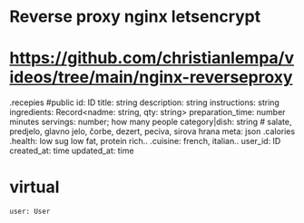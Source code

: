# Reverse proxy nginx letsencrypt
# https://github.com/christianlempa/videos/tree/main/nginx-reverseproxy

.recepies
  #public
    id: ID
    title: string
    description: string
    instructions: string
    ingredients: Record<nadme: string, qty: string>
    preparation_time: number minutes
    servings: number; how many people
    category|dish: string
      # salate, predjelo, glavno jelo, čorbe, dezert, peciva, sirova hrana
    meta: json
      .calories
      .health: low sug low fat, protein rich..
      .cuisine: french, italian..
    user_id: ID
    created_at: time
    updated_at: time

  # virtual  
    user: User
